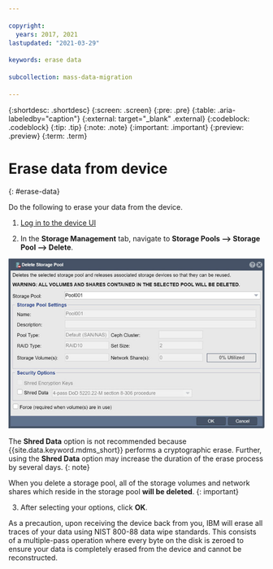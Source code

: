 ```yaml
---

copyright:
  years: 2017, 2021
lastupdated: "2021-03-29"

keywords: erase data

subcollection: mass-data-migration

---
```


{:shortdesc: .shortdesc}
{:screen: .screen}
{:pre: .pre}
{:table: .aria-labeledby="caption"}
{:external: target="_blank" .external}
{:codeblock: .codeblock}
{:tip: .tip}
{:note: .note}
{:important: .important}
{:preview: .preview}
{:term: .term}

# Erase data from device
{: #erase-data}

Do the following to erase your data from the device.

1. [Log in to the device UI](/docs/mass-data-migration?topic=mass-data-migration-access-interface#access-ui) 

2. In the **Storage Management** tab, navigate to **Storage Pools --> Storage Pool --> Delete**.

![Storage Pool Delete](images/delete-storage-pool.png)

The **Shred Data** option is not recommended because {{site.data.keyword.mdms_short}} performs a cryptographic erase. Further, using the **Shred Data** option may increase the duration of the erase process by several days.
{: note}

When you delete a storage pool, all of the storage volumes and network shares which reside in the storage pool **will be deleted**. 
{: important} 

3. After selecting your options, click **OK**.

As a precaution, upon receiving the device back from you, IBM will erase all traces of your data using NIST 800-88 data wipe standards. This consists of a multiple-pass operation where every byte on the disk is zeroed to ensure your data is completely erased from the device and cannot be reconstructed. 
